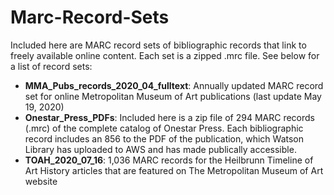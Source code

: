 # Marc-Record-Sets
Included here are MARC record sets of bibliographic records that link to freely available online content. Each set is a zipped .mrc file. See below for a list of record sets:

- **MMA_Pubs_records_2020_04_fulltext**: Annually updated MARC record set for online Metropolitan Museum of Art publications (last update May 19, 2020)
- **Onestar_Press_PDFs**: Included here is a zip file of 294 MARC records (.mrc) of the complete catalog of Onestar Press. Each   bibliographic record includes an 856 to the PDF of the publication, which Watson Library has uploaded to AWS and has made publically accessible.
- **TOAH_2020_07_16**: 1,036 MARC records for the Heilbrunn Timeline of Art History articles that are featured on The Metropolitan Museum of Art website
